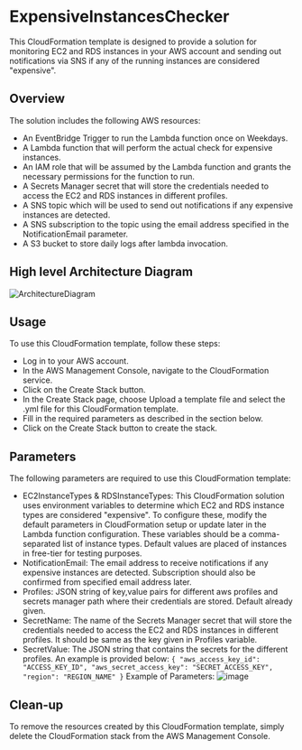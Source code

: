 # ExpensiveInstancesChecker
This CloudFormation template is designed to provide a solution for monitoring EC2 and RDS instances in your AWS account and sending out notifications via SNS if any of the running instances are considered "expensive".

## Overview
The solution includes the following AWS resources:

* An EventBridge Trigger to run the Lambda function once on Weekdays.
* A Lambda function that will perform the actual check for expensive instances.
* An IAM role that will be assumed by the Lambda function and grants the necessary permissions for the function to run.
* A Secrets Manager secret that will store the credentials needed to access the EC2 and RDS instances in different profiles.
* A SNS topic which will be used to send out notifications if any expensive instances are detected.
* A SNS subscription to the topic using the email address specified in the NotificationEmail parameter.
* A S3 bucket to store daily logs after lambda invocation.

## High level Architecture Diagram
![ArchitectureDiagram](https://user-images.githubusercontent.com/55794242/218303749-7d4f043d-4df4-47be-a9bf-eea66150cd0a.png)


## Usage
To use this CloudFormation template, follow these steps:

* Log in to your AWS account.
* In the AWS Management Console, navigate to the CloudFormation service.
* Click on the Create Stack button.
* In the Create Stack page, choose Upload a template file and select the .yml file for this CloudFormation template.
* Fill in the required parameters as described in the section below.
* Click on the Create Stack button to create the stack.


## Parameters
The following parameters are required to use this CloudFormation template:

* EC2InstanceTypes & RDSInstanceTypes: This CloudFormation solution uses environment variables to determine which EC2 and RDS instance types are considered "expensive". To configure these, modify the default parameters in CloudFormation setup or update later in the Lambda function configuration. These variables should be a comma-separated list of instance types. Default values are placed of instances in free-tier for testing purposes.
* NotificationEmail: The email address to receive notifications if any expensive instances are detected. Subscription should also be confirmed from specified email address later.
* Profiles: JSON string of key,value pairs for different aws profiles and secrets manager path where their credentials are stored. Default already given.
* SecretName: The name of the Secrets Manager secret that will store the credentials needed to access the EC2 and RDS instances in different profiles. It should be same as the key given in Profiles variable.
* SecretValue: The JSON string that contains the secrets for the different profiles. An example is provided below:
`{
    "aws_access_key_id": "ACCESS_KEY_ID",
    "aws_secret_access_key": "SECRET_ACCESS_KEY",
    "region": "REGION_NAME"
}`
Example of Parameters:
![image](https://user-images.githubusercontent.com/55794242/218304023-de7e4346-1cfc-438b-a823-c252f2f36d47.png)


## Clean-up
To remove the resources created by this CloudFormation template, simply delete the CloudFormation stack from the AWS Management Console.
